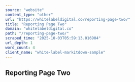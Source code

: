 ```yaml
---
source: "website"
content_type: "other"
url: "https://whitelabeldigital.co/reporting-page-two/"
title: "Reporting Page Two"
domain: "whitelabeldigital.co"
path: "/reporting-page-two/"
scraped_time: "2025-10-03T05:59:13.016904"
url_depth: 1
word_count: 4
client_name: "white-label-markitdown-sample"
---
```


## Reporting Page Two